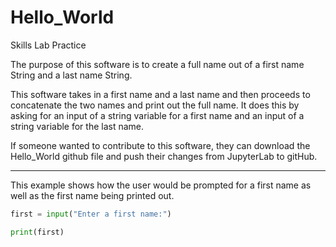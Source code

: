 # Hello_World
Skills Lab Practice


The purpose of this software is to create a full name out of a first name String and a last name String.

This software takes in a first name and a last name and then proceeds to concatenate the two names and print out the full name.
It does this by asking for an input of a string variable for a first name and an input of a string variable for the last name.


If someone wanted to contribute to this software, they can download the Hello_World github file and push their changes from JupyterLab to gitHub.

_____________________________________________________________________________________________________________________________________________

This example shows how the user would be prompted for a first name as well as the first name being printed out.
```python
first = input("Enter a first name:")

print(first)
```

